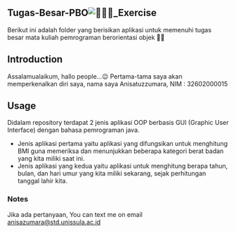 ## Tugas-Besar-PBO![👩🏽‍💻_Exercise](https://user-images.githubusercontent.com/76422839/148256684-fd437095-bb3a-4aa4-a49a-62c7e9614b25.png)
Berikut ini adalah folder yang berisikan aplikasi untuk memenuhi tugas besar mata kuliah pemrograman berorientasi objek :woman_student: 

## Introduction
Assalamualaikum, hallo people...:wink:
Pertama-tama saya akan memperkenalkan diri saya, nama saya Anisatuzzumara, NIM : 32602000015

## Usage
Didalam repository terdapat 2 jenis aplikasi OOP berbasis GUI (Graphic User Interface) dengan bahasa pemrograman java. 
- Jenis aplikasi pertama yaitu aplikasi yang difungsikan untuk menghitung BMI guna memeriksa dan menunjukkan beberapa kategori berat badan yang kita miliki saat ini. 
- Jenis aplikasi yang kedua yaitu aplikasi untuk menghitung berapa tahun, bulan, dan hari umur yang kita miliki sekarang, sejak perhitungan tanggal lahir kita.

### Notes
Jika ada pertanyaan, You can text me on email anisazumara@std.unissula.ac.id 

